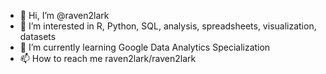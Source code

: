 - 👋 Hi, I’m @raven2lark
- 👀 I’m interested in R, Python, SQL, analysis, spreadsheets, visualization, datasets
- 🌱 I’m currently learning Google Data Analytics Specialization
- 📫 How to reach me raven2lark/raven2lark

<!---
raven2lark/raven2lark is a ✨ special ✨ repository because its `README.md` (this file) appears on your GitHub profile.
You can click the Preview link to take a look at your changes.
--->
